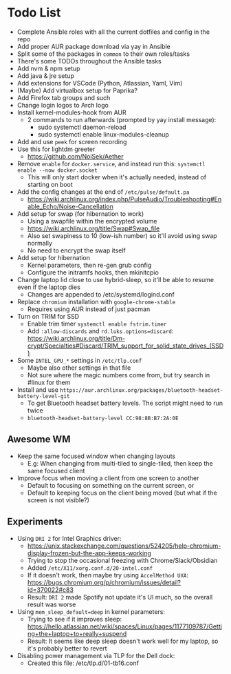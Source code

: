 # Todo List

* Complete Ansible roles with all the current dotfiles and config in the repo
* Add proper AUR package download via yay in Ansible
* Split some of the packages in `common` to their own roles/tasks
* There's some TODOs throughout the Ansible tasks
* Add nvm & npm setup
* Add java & jre setup
* Add extensions for VSCode (Python, Atlassian, Yaml, Vim)
* (Maybe) Add virtualbox setup for Paprika?
* Add Firefox tab groups and such
* Change login logos to Arch logo
* Install kernel-modules-hook from AUR
  * 2 commands to run afterwards (prompted by yay install message):
    * sudo systemctl daemon-reload
    * sudo systemctl enable linux-modules-cleanup
* Add and use `peek` for screen recording
* Use this for lightdm greeter
  * https://github.com/NoiSek/Aether
* Remove `enable` for `docker.service`, and instead run this: `systemctl enable --now docker.socket`
  * This will only start docker when it's actually needed, instead of starting on boot
* Add the config changes at the end of `/etc/pulse/default.pa`
  * https://wiki.archlinux.org/index.php/PulseAudio/Troubleshooting#Enable_Echo/Noise-Cancellation
* Add setup for swap (for hibernation to work)
  * Using a swapfile within the encrypted volume
  * https://wiki.archlinux.org/title/Swap#Swap_file
  * Also set swapiness to 10 (low-ish number) so it'll avoid using swap normally
  * No need to encrypt the swap itself
* Add setup for hibernation
  * Kernel parameters, then re-gen grub config
  * Configure the initramfs hooks, then mkinitcpio
* Change laptop lid close to use hybrid-sleep, so it'll be able to resume even if the laptop dies
  * Changes are appended to /etc/systemd/logind.conf
* Replace `chromium` installation with `google-chrome-stable`
  * Requires using AUR instead of just pacman
* Turn on TRIM for SSD
  * Enable trim timer `systemctl enable fstrim.timer`
  * Add `:allow-discards` and `rd.luks.options=discard`: https://wiki.archlinux.org/title/Dm-crypt/Specialties#Discard/TRIM_support_for_solid_state_drives_(SSD)
* Some `INTEL_GPU_*` settings in `/etc/tlp.conf`
  * Maybe also other settings in that file
  * Not sure where the magic numbers come from, but try search in #linux for them
* Install and use `https://aur.archlinux.org/packages/bluetooth-headset-battery-level-git`
  * To get Bluetooth headset battery levels. The script might need to run twice
  * `bluetooth-headset-battery-level CC:98:8B:B7:2A:0E`

## Awesome WM

* Keep the same focused window when changing layouts
  * E.g: When changing from multi-tiled to single-tiled, then keep the same focused client
* Improve focus when moving a client from one screen to another
  * Default to focusing on something on the current screen, or
  * Default to keeping focus on the client being moved (but what if the screen is not visible?)

## Experiments

* Using `DRI 2` for Intel Graphics driver:
  * https://unix.stackexchange.com/questions/524205/help-chromium-display-frozen-but-the-app-keeps-working
  * Trying to stop the occasional freezing with Chrome/Slack/Obsidian
  * Added `/etc/X11/xorg.conf.d/20-intel.conf`
  * If it doesn't work, then maybe try using `AccelMethod UXA`: https://bugs.chromium.org/p/chromium/issues/detail?id=370022#c83
  * Result: `DRI 2` made Spotify not update it's UI much, so the overall result was worse
* Using `mem_sleep_default=deep` in kernel parameters:
  * Trying to see if it improves sleep: https://hello.atlassian.net/wiki/spaces/Linux/pages/1177109787/Getting+the+laptop+to+really+suspend
  * Result: It seems like deep sleep doesn't work well for my laptop, so it's probably better to revert
* Disabling power management via TLP for the Dell dock:
  * Created this file: /etc/tlp.d/01-tb16.conf
